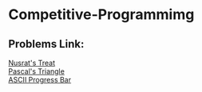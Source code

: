# Competitive-Programmimg
## Problems Link:
[Nusrat's Treat](https://toph.co/p/nusrat-apur-treat)      
[Pascal's Triangle](https://toph.co/p/pascals-triangle)      
[ASCII Progress Bar](https://toph.co/p/ascii-progress-bar)
